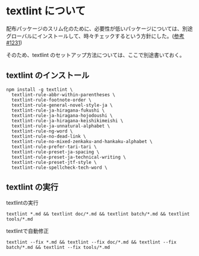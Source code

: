 # textlint について

配布パッケージのスリム化のために、必要性が低いパッケージについては、別途グローバルにインストールして、時々チェックするという方針にした。([参考#1231](https://github.com/kujirahand/nadesiko3/issues/1231))

そのため、textlint のセットアップ方法については、ここで別途書いておく。

## textlint のインストール

```shell
npm install -g textlint \
  textlint-rule-abbr-within-parentheses \
  textlint-rule-footnote-order \
  textlint-rule-general-novel-style-ja \
  textlint-rule-ja-hiragana-fukushi \
  textlint-rule-ja-hiragana-hojodoushi \
  textlint-rule-ja-hiragana-keishikimeishi \
  textlint-rule-ja-unnatural-alphabet \
  textlint-rule-ng-word \
  textlint-rule-no-dead-link \
  textlint-rule-no-mixed-zenkaku-and-hankaku-alphabet \
  textlint-rule-prefer-tari-tari \
  textlint-rule-preset-ja-spacing \
  textlint-rule-preset-ja-technical-writing \
  textlint-rule-preset-jtf-style \
  textlint-rule-spellcheck-tech-word \
 ```

## textlint の実行

textlintの実行

```shell
textlint *.md && textlint doc/*.md && textlint batch/*.md && textlint tools/*.md
```

textlintで自動修正

```shell
textlint --fix *.md && textlint --fix doc/*.md && textlint --fix batch/*.md && textlint --fix tools/*.md
```
